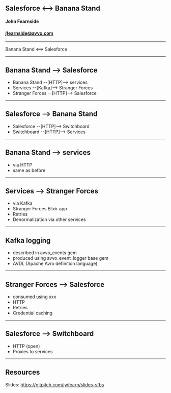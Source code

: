 ## Salesforce <--> Banana Stand

#### John Fearnside
#### jfearnside@avvo.com

---
Banana Stand <==> Salesforce

---
## Banana Stand --> Salesforce
- Banana Stand --[HTTP]--> services
- Services --[Kafka]--> Stranger Forces
- Stranger Forces --[HTTP]--> Salesforce

---
## Salesforce --> Banana Stand
- Salesforce --[HTTP]--> Switchboard
- Switchboard --[HTTP]--> Services

---
## Banana Stand --> services
- via HTTP
- same as before

---
## Services --> Stranger Forces
- via Kafka
- Stranger Forces Elixir app
- Retries
- Denormalization via other services

---
## Kafka logging
- described in avvo_events gem
- produced using avvo_event_logger base gem
- AVDL (Apache Avro definition language)

---
## Stranger Forces --> Salesforce
- consumed using xxx
- HTTP
- Retries
- Credential caching

---
## Salesforce --> Switchboard
- HTTP (open)
- Proxies to services

---
## Resources
Slides: https://gitpitch.com/jwfearn/slides-sfbs


<!--
TODO: screenshots from BS and SF to show what data moves where

Intro - Chris
Batch - Gowthami
Realtime - John
Leveraging - Elisabeth
Execution - Chris

-->